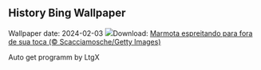 ## History Bing Wallpaper
Wallpaper date: 2024-02-03
![](https://www.bing.com/th?id=OHR.AlpineMarmot_PT-BR7817972128_UHD.jpg&w=1000)Download: [Marmota espreitando para fora de sua toca (© Scacciamosche/Getty Images)](https://www.bing.com/th?id=OHR.AlpineMarmot_PT-BR7817972128_UHD.jpg)

Auto get programm by LtgX
